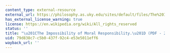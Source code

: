 ```yaml
---
content_type: external-resource
external_url: https://philosophy.as.uky.edu/sites/default/files/The%20Impossibility%20of%20Moral%20Responsibility%20-%20Galen%20Strawson.pdf
has_external_license_warning: true
license: https://en.wikipedia.org/wiki/All_rights_reserved
status: ''
title: "\u201CThe Impossibility of Moral Responsibility.\u201D (PDF - 2.0MB)"
uid: 79d838c7-c5b0-437f-92c4-e53e5011eff6
wayback_url: ''
---
```

